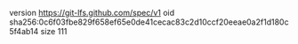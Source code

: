 version https://git-lfs.github.com/spec/v1
oid sha256:0c6f03fbe829f658ef65e0de41cecac83c2d10ccf20eeae0a2f1d180c5f4ab14
size 111
